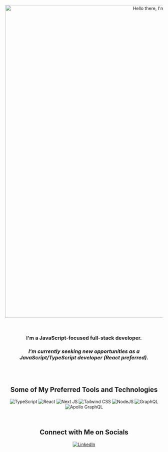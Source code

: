 <!-- README Intro Section -->
<p align="center">
  <a href="https://travishenson.com">
    <img 
      width="1000px" 
      src="https://user-images.githubusercontent.com/15948664/125185449-7ebf5f80-e1ea-11eb-8178-4f2f625f097d.png"
      alt="Hello there, I'm Travis Henson"
    >
  </a>
</p>

<div max-width="50px">
  <br />
  <h3 align="center">I'm a JavaScript-focused full-stack developer.</h3>
  <h3 align="center" font-style="italic">
    <em>
      I'm currently seeking new opportunities as a JavaScript/TypeScript developer (React preferred). 
    </em>
  </h3>
  <br />
</div>

<br />

<h2 align="center">Some of My Preferred Tools and Technologies</h2>
<p align="center">
  <img alt="TypeScript" src="https://img.shields.io/badge/typescript-%23007ACC.svg?style=for-the-badge&logo=typescript&logoColor=white"/>
  <img alt="React" src="https://img.shields.io/badge/react-%2320232a.svg?style=for-the-badge&logo=react&logoColor=%2361DAFB"/>
  <img alt="Next JS" src="https://img.shields.io/badge/Next-black?style=for-the-badge&logo=next.js&logoColor=white"/>
  <img alt="Tailwind CSS" src="https://img.shields.io/badge/tailwindcss-%2338B2AC.svg?style=for-the-badge&logo=tailwind-css&logoColor=white"/>
  <img alt="NodeJS" src="https://img.shields.io/badge/node.js-6DA55F?style=for-the-badge&logo=node.js&logoColor=white"/>
  <img alt="GraphQL" src="https://img.shields.io/badge/-GraphQL-E10098?style=for-the-badge&logo=graphql&logoColor=white"/>
  <img alt="Apollo GraphQL" src="https://img.shields.io/badge/-ApolloGraphQL-311C87?style=for-the-badge&logo=apollo-graphql" />
</p>

<br />

<h2 align="center">Connect with Me on Socials</h2>
<p align="center">
  <a href="https://linkedin.com/in/travisghenson">
    <img alt="LinkedIn" src="https://img.shields.io/badge/linkedin-%230077B5.svg?style=for-the-badge&logo=linkedin&logoColor=white"/>
  </a>
</p>

<br />

<!-- GitHub Contribution Snake
<hr />
<p align="center">
  <img width="85%" src="https://raw.githubusercontent.com/travishenson/travishenson/output/github-contribution-grid-snake.svg">
  <h5 align="center">(Credit: <a href="https://github.com/Platane/snk">Platane's snk repo</a>)
</p> -->

